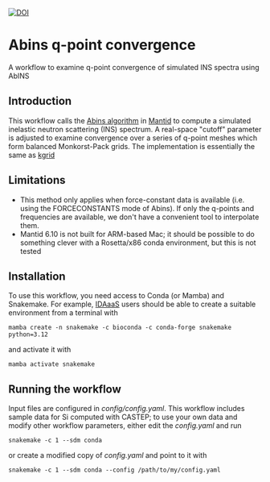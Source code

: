 [![DOI](https://zenodo.org/badge/865356741.svg)](https://doi.org/10.5281/zenodo.13902655)

# Abins q-point convergence

A workflow to examine q-point convergence of simulated INS spectra using AbINS

## Introduction
This workflow calls the [Abins algorithm](https://docs.mantidproject.org/nightly/algorithms/Abins-v1.html) in [Mantid](https://www.mantidproject.org/) to compute a simulated inelastic neutron scattering (INS) spectrum.
A real-space "cutoff" parameter is adjusted to examine convergence over a series of q-point meshes which form balanced Monkorst-Pack grids. The implementation is essentially the same as [kgrid](https://github.com/wmd-group/kgrid)

## Limitations
- This method only applies when force-constant data is available (i.e. using the FORCECONSTANTS mode of Abins). If only the q-points and frequencies are available, we don't have a convenient tool to interpolate them.
- Mantid 6.10 is not built for ARM-based Mac; it should be possible to do something clever with a Rosetta/x86 conda environment, but this is not tested

## Installation
To use this workflow, you need access to Conda (or Mamba) and Snakemake. For example, [IDAaaS](https://isis.analysis.stfc.ac.uk/) users should be able to create a suitable environment from a terminal with

```
mamba create -n snakemake -c bioconda -c conda-forge snakemake python=3.12
```

and activate it with

```
mamba activate snakemake
```


## Running the workflow

Input files are configured in *config/config.yaml*. This workflow includes sample data for Si computed with CASTEP;
to use your own data and modify other workflow parameters, either edit the *config.yaml* and run

```
snakemake -c 1 --sdm conda
```

or create a modified copy of *config.yaml* and point to it with

```
snakemake -c 1 --sdm conda --config /path/to/my/config.yaml
```
